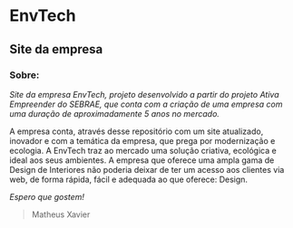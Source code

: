 # EnvTech
## Site da empresa 

### Sobre:
*Site da empresa EnvTech, projeto desenvolvido a partir do projeto Ativa Empreender do SEBRAE, que conta com a criação de uma empresa com uma duração de aproximadamente 5 anos no mercado.*

A empresa conta, através desse repositório com um site atualizado, inovador e com a temática da empresa, que prega por modernização e ecologia. A EnvTech traz ao mercado uma solução criativa, ecológica e ideal aos seus ambientes. A empresa que oferece uma ampla gama de Design de Interiores não poderia deixar de ter um acesso aos clientes via web, de forma rápida, fácil e adequada ao que oferece: Design.

*Espero que gostem!*
>Matheus Xavier
